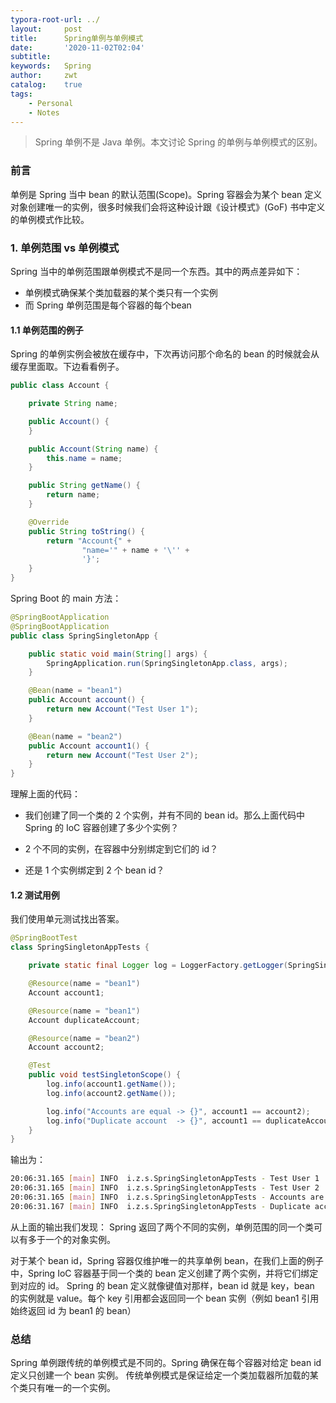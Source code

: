 ```yaml
---
typora-root-url: ../
layout:     post
title:      Spring单例与单例模式
date:       '2020-11-02T02:04'
subtitle:   
keywords:   Spring
author:     zwt
catalog:    true
tags:
    - Personal
    - Notes
---
```

> Spring 单例不是 Java 单例。本文讨论 Spring 的单例与单例模式的区别。  

### 前言

单例是 Spring 当中 bean 的默认范围(Scope)。Spring 容器会为某个 bean 定义对象创建唯一的实例，很多时候我们会将这种设计跟《设计模式》(GoF) 书中定义的单例模式作比较。

### 1. 单例范围 vs 单例模式

Spring 当中的单例范围跟单例模式不是同一个东西。其中的两点差异如下：  

- 单例模式确保某个类加载器的某个类只有一个实例  
- 而 Spring 单例范围是每个容器的每个bean  

#### 1.1 单例范围的例子  

Spring 的单例实例会被放在缓存中，下次再访问那个命名的 bean 的时候就会从缓存里面取。下边看看例子。  

```java
public class Account {

    private String name;

    public Account() {
    }

    public Account(String name) {
        this.name = name;
    }

    public String getName() {
        return name;
    }

    @Override
    public String toString() {
        return "Account{" +
                "name='" + name + '\'' +
                '}';
    }
}
```

Spring Boot 的 main 方法：  

```java
@SpringBootApplication
@SpringBootApplication
public class SpringSingletonApp {

    public static void main(String[] args) {
        SpringApplication.run(SpringSingletonApp.class, args);
    }

    @Bean(name = "bean1")
    public Account account() {
        return new Account("Test User 1");
    }

    @Bean(name = "bean2")
    public Account account1() {
        return new Account("Test User 2");
    }
}
```  

理解上面的代码：  

- 我们创建了同一个类的 2 个实例，并有不同的 bean id。那么上面代码中 Spring 的 IoC 容器创建了多少个实例？  

- 2 个不同的实例，在容器中分别绑定到它们的 id？
- 还是 1 个实例绑定到 2 个 bean id？

#### 1.2 测试用例  

我们使用单元测试找出答案。  

```java
@SpringBootTest
class SpringSingletonAppTests {

    private static final Logger log = LoggerFactory.getLogger(SpringSingletonAppTests.class);

    @Resource(name = "bean1")
    Account account1;

    @Resource(name = "bean1")
    Account duplicateAccount;

    @Resource(name = "bean2")
    Account account2;

    @Test
    public void testSingletonScope() {
        log.info(account1.getName());
        log.info(account2.getName());

        log.info("Accounts are equal -> {}", account1 == account2);
        log.info("Duplicate account  -> {}", account1 == duplicateAccount);
    }
}
```

输出为：  

```bash
20:06:31.165 [main] INFO  i.z.s.SpringSingletonAppTests - Test User 1
20:06:31.165 [main] INFO  i.z.s.SpringSingletonAppTests - Test User 2
20:06:31.165 [main] INFO  i.z.s.SpringSingletonAppTests - Accounts are equal -> false
20:06:31.167 [main] INFO  i.z.s.SpringSingletonAppTests - Duplicate account  -> true
```

从上面的输出我们发现：
Spring 返回了两个不同的实例，单例范围的同一个类可以有多于一个的对象实例。

对于某个 bean id，Spring 容器仅维护唯一的共享单例 bean，在我们上面的例子中，Spring IoC 容器基于同一个类的 bean 定义创建了两个实例，并将它们绑定到对应的 id。
Spring 的 bean 定义就像键值对那样，bean id 就是 key，bean 的实例就是 value。每个 key 引用都会返回同一个 bean 实例（例如 bean1 引用始终返回 id 为 bean1 的 bean）

### 总结  

Spring 单例跟传统的单例模式是不同的。Spring 确保在每个容器对给定 bean id 定义只创建一个 bean 实例。 传统单例模式是保证给定一个类加载器所加载的某个类只有唯一的一个实例。  

